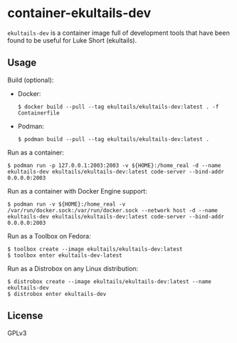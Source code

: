 # container-ekultails-dev

`ekultails-dev` is a container image full of development tools that have been found to be useful for Luke Short (ekultails).

## Usage

Build (optional):

- Docker:
    ```
    $ docker build --pull --tag ekultails/ekultails-dev:latest . -f Containerfile
    ```
- Podman:
    ```
    $ podman build --pull --tag ekultails/ekultails-dev:latest .
    ```

Run as a container:

```
$ podman run -p 127.0.0.1:2003:2003 -v ${HOME}:/home_real -d --name ekultails-dev ekultails/ekultails-dev:latest code-server --bind-addr 0.0.0.0:2003
```

Run as a container with Docker Engine support:

```
$ podman run -v ${HOME}:/home_real -v /var/run/docker.sock:/var/run/docker.sock --network host -d --name ekultails-dev ekultails/ekultails-dev:latest code-server --bind-addr 0.0.0.0:2003
```

Run as a Toolbox on Fedora:

```
$ toolbox create --image ekultails/ekultails-dev:latest
$ toolbox enter ekultails-dev-latest
```

Run as a Distrobox on any Linux distribution:

```
$ distrobox create --image ekultails/ekultails-dev:latest --name ekultails-dev
$ distrobox enter ekultails-dev
```

## License

GPLv3
